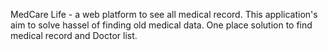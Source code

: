 MedCare Life - a web platform to see all medical record. This application's aim to solve hassel of finding old medical data. One place solution to find medical record and Doctor list.
